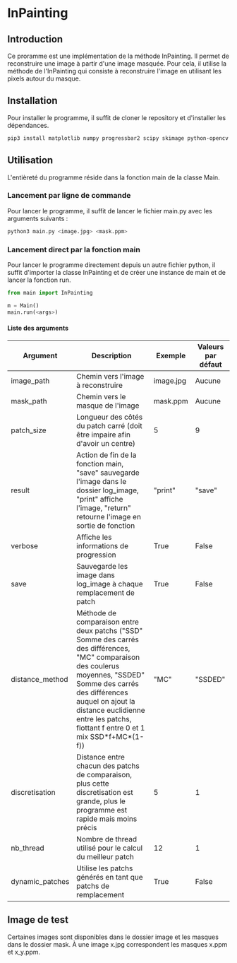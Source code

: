 # InPainting

## Introduction

Ce proramme est une implémentation de la méthode InPainting. Il permet de reconstruire une image à partir d'une image masquée. Pour cela, il utilise la méthode de l'InPainting qui consiste à reconstruire l'image en utilisant les pixels autour du masque.

## Installation

Pour installer le programme, il suffit de cloner le repository et d'installer les dépendances.

```bash
pip3 install matplotlib numpy progressbar2 scipy skimage python-opencv
```

## Utilisation

L'entièreté du programme réside dans la fonction main de la classe Main.

### Lancement par ligne de commande

Pour lancer le programme, il suffit de lancer le fichier main.py avec les arguments suivants :

```bash
python3 main.py <image.jpg> <mask.ppm>
```

### Lancement direct par la fonction main

Pour lancer le programme directement depuis un autre fichier python, il suffit d'importer la classe InPainting et de créer une instance de main et de lancer la fonction run.
    
```python
from main import InPainting

m = Main()
main.run(<args>)
```

#### Liste des arguments

| Argument | Description | Exemple | Valeurs par défaut |
| --- | --- | --- | --- |
| image_path | Chemin vers l'image à reconstruire| image.jpg | Aucune |
| mask_path | Chemin vers le masque de l'image | mask.ppm | Aucune |
| patch_size | Longueur des côtés du patch carré (doit être impaire afin d'avoir un centre) | 5 | 9 |
| result | Action de fin de la fonction main, "save" sauvegarde l'image dans le dossier log_image, "print" affiche l'image, "return" retourne l'image en sortie de fonction | "print" | "save" |
| verbose | Affiche les informations de progression | True | False |
| save | Sauvegarde les image dans log_image à chaque remplacement de patch | True | False |
| distance_method | Méthode de comparaison entre deux patchs ("SSD" Somme des carrés des différences, "MC" comparaison des coulerus moyennes, "SSDED" Somme des carrés des différences auquel on ajout la distance euclidienne entre les patchs, flottant f entre 0 et 1 mix SSD\*f+MC\*(1-f)) | "MC" | "SSDED" |
| discretisation | Distance entre chacun des patchs de comparaison, plus cette discretisation est grande, plus le programme est rapide mais moins précis | 5 | 1 |
| nb_thread | Nombre de thread utilisé pour le calcul du meilleur patch | 12 | 1 |
| dynamic_patches | Utilise les patchs générés en tant que patchs de remplacement | True | False |

## Image de test

Certaines images sont disponibles dans le dossier image et les masques dans le dossier mask.
À une image x.jpg correspondent les masques x.ppm et x_y.ppm.